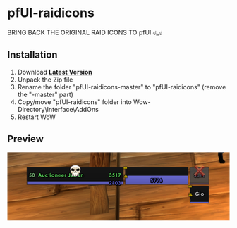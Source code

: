 # pfUI-raidicons

BRING BACK THE ORIGINAL RAID ICONS TO pfUI ಠ_ಠ

## Installation
1. Download **[Latest Version](https://github.com/xergio/pfUI-raidicons/archive/master.zip)**
2. Unpack the Zip file
3. Rename the folder "pfUI-raidicons-master" to "pfUI-raidicons" (remove the "-master" part)
4. Copy/move "pfUI-raidicons" folder into Wow-Directory\Interface\AddOns
5. Restart WoW

## Preview
![preview](https://raw.githubusercontent.com/xergio/pfUI-raidicons/master/preview.png)
